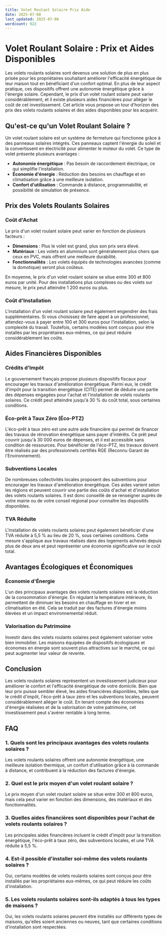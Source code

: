 ```yaml
---
title: Volet Roulant Solaire Prix Aide
date: 2025-07-08
last_updated: 2025-07-08
wordcount: 922
---
```


# Volet Roulant Solaire : Prix et Aides Disponibles

Les volets roulants solaires sont devenus une solution de plus en plus prisée pour les propriétaires souhaitant améliorer l'efficacité énergétique de leur maison tout en bénéficiant d'un confort optimal. En plus de leur aspect pratique, ces dispositifs offrent une autonomie énergétique grâce à l'énergie solaire. Cependant, le prix d'un volet roulant solaire peut varier considérablement, et il existe plusieurs aides financières pour alléger le coût de cet investissement. Cet article vous propose un tour d'horizon des prix des volets roulants solaires et des aides disponibles pour les acquérir.

## Qu'est-ce qu'un Volet Roulant Solaire ?

Un volet roulant solaire est un système de fermeture qui fonctionne grâce à des panneaux solaires intégrés. Ces panneaux captent l'énergie du soleil et la convertissent en électricité pour alimenter le moteur du volet. Ce type de volet présente plusieurs avantages :

- **Autonomie énergétique** : Pas besoin de raccordement électrique, ce qui simplifie l'installation.
- **Économie d'énergie** : Réduction des besoins en chauffage et en climatisation grâce à une meilleure isolation.
- **Confort d'utilisation** : Commande à distance, programmabilité, et possibilité de simulation de présence.

## Prix des Volets Roulants Solaires

### Coût d'Achat

Le prix d'un volet roulant solaire peut varier en fonction de plusieurs facteurs :

- **Dimensions** : Plus le volet est grand, plus son prix sera élevé.
- **Matériaux** : Les volets en aluminium sont généralement plus chers que ceux en PVC, mais offrent une meilleure durabilité.
- **Fonctionnalités** : Les volets équipés de technologies avancées (comme la domotique) seront plus coûteux.

En moyenne, le prix d'un volet roulant solaire se situe entre 300 et 800 euros par unité. Pour des installations plus complexes ou des volets sur mesure, le prix peut atteindre 1 200 euros ou plus.

### Coût d'Installation

L'installation d'un volet roulant solaire peut également engendrer des frais supplémentaires. Si vous choisissez de faire appel à un professionnel, attendez-vous à payer entre 100 et 300 euros pour l'installation, selon la complexité du travail. Toutefois, certains modèles sont conçus pour être installés par les propriétaires eux-mêmes, ce qui peut réduire considérablement les coûts.

## Aides Financières Disponibles

### Crédits d'Impôt

Le gouvernement français propose plusieurs dispositifs fiscaux pour encourager les travaux d'amélioration énergétique. Parmi eux, le crédit d'impôt pour la transition énergétique (CITE) permet de déduire une partie des dépenses engagées pour l'achat et l'installation de volets roulants solaires. Ce crédit peut atteindre jusqu'à 30 % du coût total, sous certaines conditions.

### Éco-prêt à Taux Zéro (Éco-PTZ)

L'éco-prêt à taux zéro est une autre aide financière qui permet de financer des travaux de rénovation énergétique sans payer d'intérêts. Ce prêt peut couvrir jusqu'à 30 000 euros de dépenses, et il est accessible sans condition de ressources. Pour bénéficier de l'éco-PTZ, les travaux doivent être réalisés par des professionnels certifiés RGE (Reconnu Garant de l'Environnement).

### Subventions Locales

De nombreuses collectivités locales proposent des subventions pour encourager les travaux d'amélioration énergétique. Ces aides varient selon les régions et peuvent couvrir une partie des coûts d'achat et d'installation des volets roulants solaires. Il est donc conseillé de se renseigner auprès de votre mairie ou de votre conseil régional pour connaître les dispositifs disponibles.

### TVA Réduite

L'installation de volets roulants solaires peut également bénéficier d'une TVA réduite à 5,5 % au lieu de 20 %, sous certaines conditions. Cette mesure s'applique aux travaux réalisés dans des logements achevés depuis plus de deux ans et peut représenter une économie significative sur le coût total.

## Avantages Écologiques et Économiques

### Économie d'Énergie

L'un des principaux avantages des volets roulants solaires est la réduction de la consommation d'énergie. En régulant la température intérieure, ils permettent de diminuer les besoins en chauffage en hiver et en climatisation en été. Cela se traduit par des factures d'énergie moins élevées et un impact environnemental réduit.

### Valorisation du Patrimoine

Investir dans des volets roulants solaires peut également valoriser votre bien immobilier. Les maisons équipées de dispositifs écologiques et économes en énergie sont souvent plus attractives sur le marché, ce qui peut augmenter leur valeur de revente.

## Conclusion

Les volets roulants solaires représentent un investissement judicieux pour améliorer le confort et l'efficacité énergétique de votre domicile. Bien que leur prix puisse sembler élevé, les aides financières disponibles, telles que le crédit d'impôt, l'éco-prêt à taux zéro et les subventions locales, peuvent considérablement alléger le coût. En tenant compte des économies d'énergie réalisées et de la valorisation de votre patrimoine, cet investissement peut s'avérer rentable à long terme.

## FAQ

### 1. Quels sont les principaux avantages des volets roulants solaires ?

Les volets roulants solaires offrent une autonomie énergétique, une meilleure isolation thermique, un confort d'utilisation grâce à la commande à distance, et contribuent à la réduction des factures d'énergie.

### 2. Quel est le prix moyen d'un volet roulant solaire ?

Le prix moyen d'un volet roulant solaire se situe entre 300 et 800 euros, mais cela peut varier en fonction des dimensions, des matériaux et des fonctionnalités.

### 3. Quelles aides financières sont disponibles pour l'achat de volets roulants solaires ?

Les principales aides financières incluent le crédit d'impôt pour la transition énergétique, l'éco-prêt à taux zéro, des subventions locales, et une TVA réduite à 5,5 %.

### 4. Est-il possible d'installer soi-même des volets roulants solaires ?

Oui, certains modèles de volets roulants solaires sont conçus pour être installés par les propriétaires eux-mêmes, ce qui peut réduire les coûts d'installation.

### 5. Les volets roulants solaires sont-ils adaptés à tous les types de maisons ?

Oui, les volets roulants solaires peuvent être installés sur différents types de maisons, qu'elles soient anciennes ou neuves, tant que certaines conditions d'installation sont respectées.